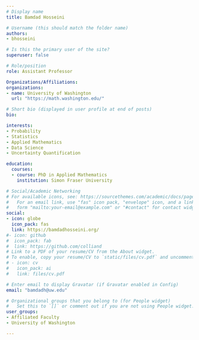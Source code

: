 ```yaml
---
# Display name
title: Bamdad Hosseini

# Username (this should match the folder name)
authors:
- bhosseini

# Is this the primary user of the site?
superuser: false

# Role/position
role: Assistant Professor

Organizations/Affiliations:
organizations:
- name: University of Washington
  url: "https://math.washington.edu/"

# Short bio (displayed in user profile at end of posts)
bio:

interests:
- Probability
- Statistics
- Applied Mathematics
- Data Science
- Uncertainty Quantification

education:
  courses:
  - course: PhD in Applied Mathematics
    institution: Simon Fraser University

# Social/Academic Networking
# For available icons, see: https://sourcethemes.com/academic/docs/page-builder/#icons
#   For an email link, use "fas" icon pack, "envelope" icon, and a link in the
#   form "mailto:your-email@example.com" or "#contact" for contact widget.
social:
- icon: globe
  icon_pack: fas
  link: https://bamdadhosseini.org/
#- icon: github
#  icon_pack: fab
#  link: https://github.com/colliand
# Link to a PDF of your resume/CV from the About widget.
# To enable, copy your resume/CV to `static/files/cv.pdf` and uncomment the lines below.
# - icon: cv
#   icon_pack: ai
#   link: files/cv.pdf

# Enter email to display Gravatar (if Gravatar enabled in Config)
email: "bamdadh@uw.edu"

# Organizational groups that you belong to (for People widget)
#   Set this to `[]` or comment out if you are not using People widget.
user_groups:
- Affiliated Faculty
- University of Washington

---
```

